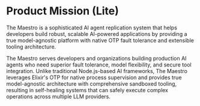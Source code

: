 # Product Mission (Lite)

The Maestro is a sophisticated AI agent replication system that helps developers build robust, scalable AI-powered applications by providing a true model-agnostic platform with native OTP fault tolerance and extensible tooling architecture.

The Maestro serves developers and organizations building production AI agents who need superior fault tolerance, model flexibility, and secure tool integration. Unlike traditional Node.js-based AI frameworks, The Maestro leverages Elixir's OTP for native process supervision and provides true model-agnostic architecture with comprehensive sandboxed tooling, resulting in self-healing systems that can safely execute complex operations across multiple LLM providers.
